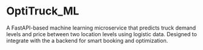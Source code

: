 # OptiTruck_ML
A FastAPI-based machine learning microservice that predicts truck demand levels and price between two location levels using logistic data. Designed to integrate with the a backend for smart booking and optimization.
